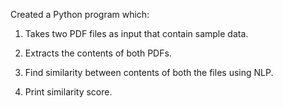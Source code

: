 Created a Python program which:

1. Takes two PDF files as input that contain sample data. 

2. Extracts the contents of both PDFs.

3. Find similarity between contents of both the files using NLP. 

4. Print similarity score. 
